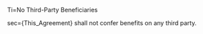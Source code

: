 Ti=No Third-Party Beneficiaries

sec={This_Agreement} shall not confer benefits on any third party.
